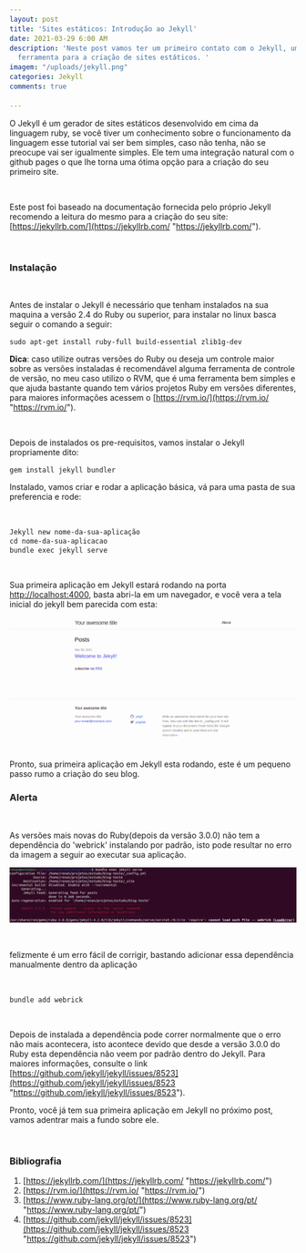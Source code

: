 ```yaml
---
layout: post
title: 'Sites estáticos: Introdução ao Jekyll'
date: 2021-03-29 6:00 AM
description: 'Neste post vamos ter um primeiro contato com o Jekyll, uma excelente
  ferramenta para a criação de sites estáticos. '
imagem: "/uploads/jekyll.png"
categories: Jekyll
comments: true

---
```

O Jekyll é um gerador de sites estáticos desenvolvido em cima da linguagem ruby, se você tiver um conhecimento sobre o funcionamento da linguagem esse tutorial vai ser bem simples, caso não tenha, não se preocupe vai ser igualmente simples. Ele tem uma integração natural com o github pages o que lhe torna uma ótima  opção para a criação do seu primeiro site.

<br>

Este post foi baseado na documentação fornecida pelo próprio Jekyll recomendo a leitura do mesmo para a criação do seu site: [https://jekyllrb.com/](https://jekyllrb.com/ "https://jekyllrb.com/").

<br>

### Instalação

<br>

Antes de instalar o Jekyll é necessário que tenham instalados na sua  maquina a versão 2.4 do Ruby ou superior, para instalar no linux basca seguir o comando a seguir:

    sudo apt-get install ruby-full build-essential zlib1g-dev

**Dica**:  caso utilize outras versões do Ruby ou deseja um controle maior sobre as versões instaladas é recomendável alguma ferramenta de controle de versão, no meu caso utilizo o RVM, que é uma ferramenta bem simples e que ajuda bastante quando tem vários projetos Ruby em versões diferentes, para maiores informações acessem o [https://rvm.io/](https://rvm.io/ "https://rvm.io/").

<br>

Depois de instalados os pre-requisitos, vamos instalar o Jekyll propriamente dito:

    gem install jekyll bundler

Instalado, vamos criar e rodar a aplicação básica, vá para uma pasta de sua preferencia e rode:

<br>

    Jekyll new nome-da-sua-aplicação
    cd nome-da-sua-aplicacao
    bundle exec jekyll serve

<br>

Sua primeira aplicação em Jekyll estará rodando na porta [http://localhost:4000](http://localhost:4000/), basta abri-la em um navegador, e você vera a tela inicial do jekyll bem parecida com esta:

![](/uploads/captura-de-tela-de-2021-03-30-17-44-34.png)

Pronto, sua primeira aplicação em Jekyll esta rodando, este é um pequeno passo rumo a criação do seu blog.

### Alerta

<br>

As versões mais novas do Ruby(depois da versão 3.0.0) não tem a dependência do 'webrick' instalando por padrão, isto pode resultar no erro da imagem a seguir ao executar sua aplicação.

![](/uploads/captura-de-tela-de-2021-03-30-17-40-30.png)

<br>

felizmente é um erro fácil de corrigir, bastando adicionar essa dependência manualmente dentro da aplicação

<br>

    bundle add webrick

<br>

Depois de instalada a dependência pode correr normalmente que o erro não mais acontecera, isto acontece devido que desde a versão 3.0.0 do Ruby esta dependência não veem por padrão dentro do Jekyll. Para maiores informações, consulte o link [https://github.com/jekyll/jekyll/issues/8523](https://github.com/jekyll/jekyll/issues/8523 "https://github.com/jekyll/jekyll/issues/8523").

Pronto, você já tem sua primeira aplicação em Jekyll no próximo post, vamos adentrar mais a fundo sobre ele.

<br>

### **Bibliografia**

1. [https://jekyllrb.com/](https://jekyllrb.com/ "https://jekyllrb.com/")
2. [https://rvm.io/](https://rvm.io/ "https://rvm.io/")
3. [https://www.ruby-lang.org/pt/](https://www.ruby-lang.org/pt/ "https://www.ruby-lang.org/pt/")
4. [https://github.com/jekyll/jekyll/issues/8523](https://github.com/jekyll/jekyll/issues/8523 "https://github.com/jekyll/jekyll/issues/8523")